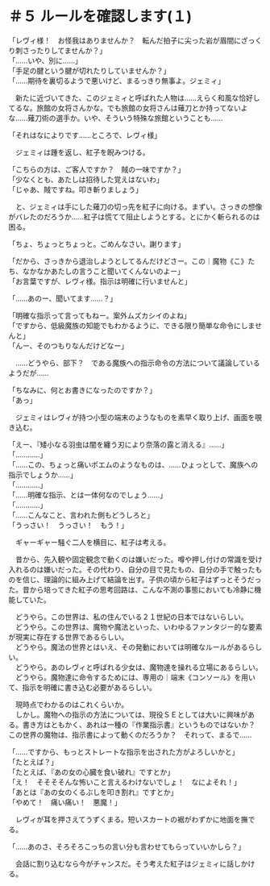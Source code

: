 # ＃５ ルールを確認します(１)

「レヴィ様！　お怪我はありませんか？　転んだ拍子に尖った岩が眉間にざっくり刺さったりしてませんか？」  
「……いや、別に……」  
「手足の腱という腱が切れたりしていませんか？」  
「……期待を裏切るようで悪いけど、まるっきり無事よ。ジェミィ」

　新たに近づいてきた、このジェミィと呼ばれた人物は……えらく和風な恰好してるな。旅館の女将さんかな。でも旅館の女将さんは薙刀とか持ってないよな……薙刀術の選手か。いや、そういう特殊な旅館ということも……

「それはなによりです……ところで、レヴィ様」

　ジェミィは踵を返し、紅子を睨みつける。

「こちらの方は、ご客人ですか？　賊の一味ですか？」  
「少なくとも、あたしは招待した覚えはないわ」  
「じゃあ、賊ですね。叩き斬りましょう」

　と、ジェミィは手にした薙刀の切っ先を紅子に向ける。まずい。さっきの想像がバレたのだろうか……紅子は慌てて阻止しようとする。とにかく斬られるのは困る。

「ちょ、ちょっとちょっと。ごめんなさい。謝ります」

「だから、さっきから退治しようとしてるんだけどさー。この｜魔物《こ》たち、なかなかあたしの言うこと聞いてくんないのよー」  
「お言葉ですが、レヴィ様。指示は明確に行いませんと」

「……あのー、聞いてます……？」

「明確な指示って言ってもねー。案外ムズカシイのよね」  
「ですから、低級魔族の知能でもわかるように、できる限り簡単な命令にしませんと」  
「んー、そのつもりなんだけどなー」

　……どうやら、部下？　である魔族への指示命令の方法について議論しているようだが……

「ちなみに、何とお書きになったのですか？」  
「あっ」

　ジェミィはレヴィが持つ小型の端末のようなものを素早く取り上げ、画面を覗き込む。

「えー、『矮小なる羽虫は闇を纏う刃により奈落の露と消える』……」  
「…………」  
「……この、ちょっと痛いポエムのようなものは、……ひょっとして、魔族への指示でしょうか……」  
「…………」  
「……明確な指示、とは一体何なのでしょう……」  
「…………」  
「……こんなこと、言われた側もどうしろと」  
「うっさい！　うっさい！　もう！」


　ギャーギャー騒ぐ二人を横目に、紅子は考える。

　昔から、先入観や固定観念で動くのは嫌いだった。噂や押し付けの常識を受け入れるのは嫌いだった。その代わり、自分の目で見たもの、自分の手で触ったものを信じ、理論的に組み上げて結論を出す。子供の頃から紅子はずっとそうだった。昔から培ってきた紅子の思考回路は、こんな不測の事態においても冷静に機能していた。

　どうやら。この世界は、私の住んでいる２１世紀の日本ではないらしい。  
　どうやら。この世界は、魔物や魔法といった、いわゆるファンタジー的な要素が現実に存在する世界であるらしい。  
　どうやら。魔法の世界とはいえ、その発動においては明確なルールがあるらしい。  
　どうやら。あのレヴィと呼ばれる少女は、魔物達を操れる立場にあるらしい。  
　どうやら。魔物達に命令するためには、専用の｜端末《コンソール》を用いて、指示を明確に書き込む必要があるらしい。

　現時点でわかるのはこれくらいか。  
　しかし。魔物への指示の方法については、現役ＳＥとしては大いに興味がある。書き方はともかく、あれは一種の『作業指示書』というものではないか？　この世界の魔物は、指示書によって動くのだろうか？　それって、まるで……

「……ですから、もっとストレートな指示を出された方がよろしいかと」  
「たとえば？」  
「たとえば、『あの女の心臓を食い破れ』ですとか」  
「え！　そそそそんな怖いこと言えるわけないでしょ！　なによそれ！」  
「あとは『あの女のくるぶしを叩き割れ』ですとか」  
「やめて！　痛い痛い！　悪魔！」

　レヴィが耳を押さえてうずくまる。短いスカートの裾がわずかに地面を撫でる。

「……あのさ、そろそろこっちの言い分も言わせてもらっていいかしら？」

　会話に割り込むなら今がチャンスだ。そう考えた紅子はジェミィに話しかける。
